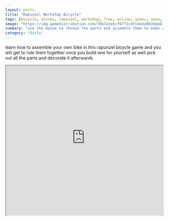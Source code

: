```yaml
---
layout: posts
title: "Rapunzel Workshop Bicycle"
tags: [bicycle, disney, rapunzel, workshop, free, online, games, oyna, game, free, games, play, play, games]
image: "https://img.gamedistribution.com/76b7a3a5cf67f3c4fcde3a8b39dab7be.jpg"
summary: "use the mouse to choose the parts and assemble them to make a pretty bike for rapunzel  free online games oyna game free games play play games"
category: "Girls"
---
```


learn how to assemble your own bike in this rapunzel bicycle game and you will get to ride them together once you build one for yourself as well pick out all the parts and decorate it afterwards

<iframe width="100%" height="480px;" src="https://flash.gamedistribution.com?game=76b7a3a5cf67f3c4fcde3a8b39dab7be"></iframe>